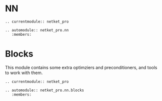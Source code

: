 # NN



```{eval-rst}
.. currentmodule:: netket_pro

.. automodule:: netket_pro.nn
   :members:

```


# Blocks

This module contains some extra optimziers and preconditioners, and tools to work with them.


```{eval-rst}
.. currentmodule:: netket_pro

.. automodule:: netket_pro.nn.blocks
   :members:

```
